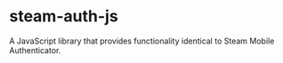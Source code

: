 # steam-auth-js
A JavaScript library that provides functionality identical to Steam Mobile Authenticator.
